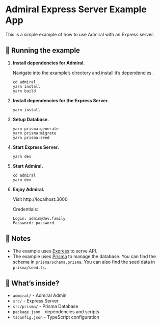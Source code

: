 # Admiral Express Server Example App

This is a simple example of how to use Admiral with an Express server.

## 🚀 Running the example

1. **Install dependencies for Admiral.**

    Navigate into the example’s directory and install it’s dependencies.

    ```shell
    cd admiral
    yarn install
    yarn build
    ```

2. **Install dependencies for the Express Server.**
    ```shell
    yarn install
    ```
3. **Setup Database.**
    ```shell
    yarn prisma:generate
    yarn prisma:migrate
    yarn prisma:seed
    ```
4. **Start Express Server.**

    ```shell
    yarn dev
    ```

5. **Start Admiral.**
    ```shell
    cd admiral
    yarn dev
    ```
6. **Enjoy Admiral.**

    Visit http://localhost:3000

    Credentials:

    ```
    Login: admin@dev.family
    Password: password
    ```

## 📝 Notes

-   The example uses [Express](https://expressjs.com/) to serve API.
-   The example uses [Prisma](https://www.prisma.io/) to manage the database. You can find the schema in `prisma/schema.prisma`. You can also find the seed data in `prisma/seed.ts`.

## 🧐 What’s inside?

-   `admiral/` - Admiral Admin
-   `src/` - Express Server
-   `src/prisma/` - Prisma Database
-   `package.json` - dependencies and scripts
-   `tsconfig.json` - TypeScript configuration
